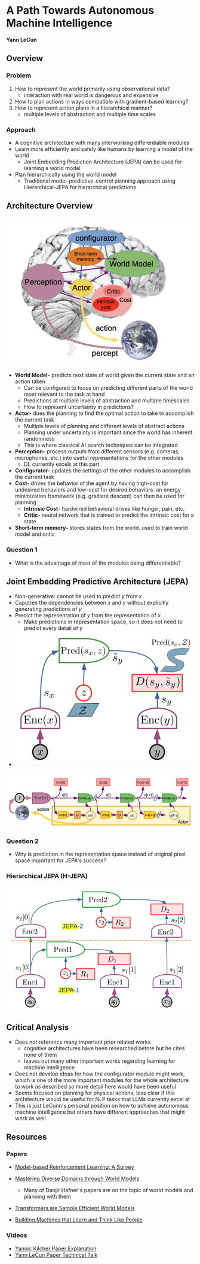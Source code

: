 # A Path Towards Autonomous Machine Intelligence

**Yann LeCun**

## Overview

### Problem

1. How to represent the world primarily using observational data? 
    - interaction with real world is dangerous and expensive
2. How to plan actions in ways compatible with gradient-based learning?
3. How to represent action plans in a hierarchical manner?
    - multiple levels of abstraction and multiple time scales

### Approach

- A cognitive architecture with many interworking differentiable modules
- Learn more efficiently and safely like humans by learning a model of the world
    - Joint Embedding Prediction Architecture (JEPA) can be used for learning a world model
- Plan hierarchically using the world model
    - Traditional model-predictive-control planning approach using Hierarchical-JEPA for hierarchical predictions

## Architecture Overview

![](static/cog-arch.png)

- **World Model-** predicts next state of world given the current state and an action taken
    - Can be configured to focus on predicting different parts of the world most relevant to the task at hand
    - Predictions at multiple levels of abstraction and multiple timescales
    - How to represent uncertainty in predictions?
- **Actor-** does the planning to find the optimal action to take to accomplish the current task
    - Multiple levels of planning and different levels of abstract actions
    - Planning under uncertainty is important since the world has inherent randomness
    - This is where classical AI search techniques can be integrated
- **Perception-** process outputs from different sensors (e.g. cameras, microphones, etc.) into useful representations for the other modules
    - DL currently excels at this part
- **Configurator-** updates the settings of the other modules to accomplish the current task
- **Cost-** drives the behavior of the agent by having high-cost for undesired behaviors and low-cost for desired behaviors. an energy minimization framework (e.g. gradient descent) can then be used for planning 
    - **Intrinsic Cost**- hardwired behavioral drives like hunger, pain, etc.
    - **Critic**- neural network that is trained to predict the intrinsic cost for a state
- **Short-term memory-** stores states from the world. used to train world model and critic 

### Question 1

- What is the advantage of most of the modules being differentiable?

## Joint Embedding Predictive Architecture (JEPA)

- Non-generative: cannot be used to predict $y$ from $x$
- Caputres the dependencies between $x$ and $y$ without explicitly generating predictions of $y$
- Predict the representation of $y$ from the representation of $x$
    - Make predictions in representation space, so it does not need to predict every detail of y
- ![](static/H-JEPA.png)

![](static/JEPA-planning.png)

### Question 2

- Why is prediction in the representation space instead of original pixel space important for JEPA's success?

### Hierarchical JEPA (H-JEPA)

![](static/HJEPA.png)

## Critical Analysis

- Does not reference many important prior related works
    - cognitive architectures have been researched before but he cites none of them
    - leaves out many other important works regarding learning for machine intelligence
- Does not develop ideas for how the configurator module might work, which is one of the more important modules for the whole architecture to work as described so more detail here would have been useful
- Seems focused on planning for physical actions, less clear if this architecture would be useful for NLP tasks that LLMs currently excel at 
- This is just LeCunn's personal position on how to achieve autonomous machine intelligence but others have different approaches that might work as well

## Resources

### Papers

- [Model-based Reinforcement Learning: A Survey](https://www.nowpublishers.com/article/Details/MAL-086)

- [Mastering Diverse Domains through World Models](https://arxiv.org/pdf/2301.04104.pdf)
    - Many of Danjir Hafner's papers are on the topic of world models and planning with them
- [Transformers are Sample Efficient World Models](https://arxiv.org/abs/2209.00588)

- [Building Machines that Learn and Think Like People](https://arxiv.org/abs/1604.00289)

### Videos

- [Yannic Kilcher Paper Explanation](https://www.youtube.com/watch?v=jSdHmImyUjk&t=1s)
- [Yann LeCun Paper Technical Talk](https://www.youtube.com/watch?v=DokLw1tILlw)
